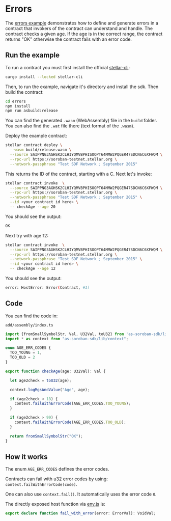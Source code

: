 # Errors

The [errors example](https://github.com/Soneso/as-soroban-examples/tree/main/errors) demonstrates how to define and generate errors in a contract that invokers of the contract can understand and handle. The contract checks a given age. If the age is in the correct range, the contract returns "OK" otherwise the contract fails with an error code.


## Run the example

To run a contract you must first install the official [stellar-cli](https://soroban.stellar.org/docs/getting-started/setup):

```sh
cargo install --locked stellar-cli
```

Then, to run the example, navigate it's directory and install the sdk. Then build the contract:

```sh
cd errors
npm install
npm run asbuild:release
```

You can find the generated `.wasm` (WebAssembly) file in the `build` folder. You can also find the `.wat` file there (text format of the `.wasm`).

Deploy the example contract:

```sh
stellar contract deploy \
  --wasm build/release.wasm \
  --source SAIPPNG3AGHSK2CLHIYQMVBPHISOOPT64MMW2PQGER47SDCN6C6XFWQM \
  --rpc-url https://soroban-testnet.stellar.org \
  --network-passphrase "Test SDF Network ; September 2015"
```
This returns the ID of the contract, starting with a C. Next let's invoke:

```sh
stellar contract invoke  \
  --source SAIPPNG3AGHSK2CLHIYQMVBPHISOOPT64MMW2PQGER47SDCN6C6XFWQM \
  --rpc-url https://soroban-testnet.stellar.org \
  --network-passphrase "Test SDF Network ; September 2015" \
  --id <your contract id here> \
  -- checkAge --age 20 
```

You should see the output:
```sh
OK
```

Next try with age 12:

```sh
stellar contract invoke  \
  --source SAIPPNG3AGHSK2CLHIYQMVBPHISOOPT64MMW2PQGER47SDCN6C6XFWQM \
  --rpc-url https://soroban-testnet.stellar.org \
  --network-passphrase "Test SDF Network ; September 2015" \
  --id <your contract id here> \
  -- checkAge --age 12
```

You should see the output:
```sh
error: HostError: Error(Contract, #1)
```

## Code

You can find the code in:

```shell
add/assembly/index.ts
```

```typescript
import {fromSmallSymbolStr, Val, U32Val, toU32} from 'as-soroban-sdk/lib/value';
import * as context from "as-soroban-sdk/lib/context";

enum AGE_ERR_CODES {
  TOO_YOUNG = 1,
  TOO_OLD = 2
}

export function checkAge(age: U32Val): Val {

  let age2check = toU32(age);

  context.logMgsAndValue("Age", age);

  if (age2check < 18) {
    context.failWithErrorCode(AGE_ERR_CODES.TOO_YOUNG);
  }

  if (age2check > 99) {
    context.failWithErrorCode(AGE_ERR_CODES.TOO_OLD);
  }

  return fromSmallSymbolStr("OK");
}
```

## How it works

The enum `AGE_ERR_CODES` defines the error codes. 

Contracts can fail with u32 error codes by using: `context.failWithErrorCode(code)`. 

One can also use `context.fail()`. It automatically uses the error code `0`.

The directly exposed host function via [env.js](https://github.com/Soneso/as-soroban-sdk/blob/main/lib/env.ts) is:

```typescript
export declare function fail_with_error(error: ErrorVal): VoidVal;
```

